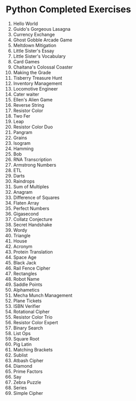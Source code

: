 # Python Completed Exercises

1. Hello World
2. Guido's Gorgeous Lasagna
3. Currency Exchange
4. Ghost Gobble Arcade Game
5. Meltdown Mitigation
6. Little Sister's Essay
7. Little Sister's Vocabulary
8. Card Games
9. Chaitana's Colossal Coaster
10. Making the Grade
11. Tisberry Treasure Hunt
12. Inventory Management
13. Locomotive Engineer
14. Cater waiter
15. Ellen's Alien Game
16. Reverse String
17. Resistor Color
18. Two Fer
19. Leap
20. Resistor Color Duo
21. Pangram
22. Grains
23. Isogram
24. Hamming
25. Bob
26. RNA Transcription
27. Armstrong Numbers
28. ETL
29. Darts
30. Raindrops
31. Sum of Multiples
32. Anagram
33. Difference of Squares
34. Flaten Array
35. Perfect Numbers
36. Gigasecond
37. Collatz Conjecture
38. Secret Handshake
39. Wordy
40. Triangle
41. House
42. Acronym
43. Protein Translation
44. Space Age
45. Black Jack
46. Rail Fence Cipher
47. Rectangles
48. Robot Name
49. Saddle Points
50. Alphametics
51. Mecha Munch Management
52. Plane Tickets
53. ISBN Verifier
54. Rotational Cipher
55. Resistor Color Trio
56. Resistor Color Expert
57. Binary Search
58. List Ops
59. Square Root
60. Pig Latin
61. Matching Brackets
62. Sublist
63. Atbash Cipher
64. Diamond
65. Prime Factors
66. Say
67. Zebra Puzzle
68. Series
69. Simple Cipher
